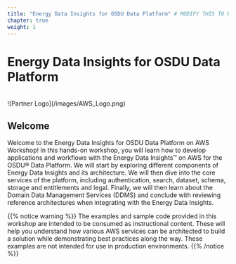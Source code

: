 ```yaml
---
title: "Energy Data Insights for OSDU Data Platform" # MODIFY THIS TO BE THE TITLE OF YOUR WORKSHOP
chapter: true
weight: 1
---
```


# Energy Data Insights for OSDU Data Platform <!-- CHANGE THIS TO BE THE TITLE OF YOUR WORKSHOP -->
<br>
![Partner Logo](/images/AWS_Logo.png)  <!-- ADD YOUR PARTNER LOGO HERE USING THE INSTRUCTIONS BELOW -->
<br>

## Welcome

Welcome to the Energy Data Insights for OSDU Data Platform on AWS Workshop! In this hands-on workshop, you will learn how to develop applications and workflows with the Energy Data Insights™ on AWS for the OSDU® Data Platform. We will start by exploring different components of Energy Data Insights and its architecture. We will then dive into the core services of the platform, including authentication, search, dataset, schema, storage and entitlements and legal. Finally, we will then learn about the Domain Data Management Services (DDMS) and conclude with reviewing reference architectures when integrating with the Energy Data Insights.
  
{{% notice warning %}}
The examples and sample code provided in this workshop are intended to be consumed as instructional content. These will help you understand how various AWS services can be architected to build a solution while demonstrating best practices along the way. These examples are not intended for use in production environments.
{{% /notice %}}